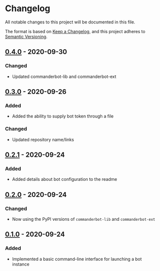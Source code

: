 # Changelog

All notable changes to this project will be documented in this file.

The format is based on [Keep a Changelog](https://keepachangelog.com/en/1.0.0/), and this project adheres to [Semantic Versioning](https://semver.org/spec/v2.0.0.html).

## [0.4.0] - 2020-09-30

### Changed

- Updated commanderbot-lib and commanderbot-ext

## [0.3.0] - 2020-09-26

### Added

- Added the ability to supply bot token through a file

### Changed

- Updated repository name/links

## [0.2.1] - 2020-09-24

### Added

- Added details about bot configuration to the readme

## [0.2.0] - 2020-09-24

### Changed

- Now using the PyPI versions of `commanderbot-lib` and `commanderbot-ext`

## [0.1.0] - 2020-09-24

### Added

- Implemented a basic command-line interface for launching a bot instance

[unreleased]: https://github.com/CommanderBot-Dev/commanderbot/compare/v0.4.0...HEAD
[0.4.0]: https://github.com/CommanderBot-Dev/commanderbot/compare/v0.3.0...v0.4.0
[0.3.0]: https://github.com/CommanderBot-Dev/commanderbot/compare/v0.2.1...v0.3.0
[0.2.1]: https://github.com/CommanderBot-Dev/commanderbot/compare/v0.2.0...v0.2.1
[0.2.0]: https://github.com/CommanderBot-Dev/commanderbot/compare/v0.1.0...v0.2.0
[0.1.0]: https://github.com/CommanderBot-Dev/commanderbot/releases/tag/v0.1.0
